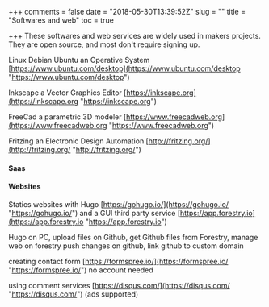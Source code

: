 +++
comments = false
date = "2018-05-30T13:39:52Z"
slug = ""
title = "Softwares and web"
toc = true

+++
These softwares and web services are widely used in makers projects. They are open source,  and most don't require signing up.

Linux Debian Ubuntu an Operative System [https://www.ubuntu.com/desktop](https://www.ubuntu.com/desktop "https://www.ubuntu.com/desktop")

Inkscape a Vector Graphics Editor [https://inkscape.org](https://inkscape.org "https://inkscape.org")

FreeCad a parametric 3D modeler [https://www.freecadweb.org](https://www.freecadweb.org "https://www.freecadweb.org")

Fritzing an Electronic Design Automation [http://fritzing.org/](http://fritzing.org/ "http://fritzing.org/")

#### Saas

#### Websites

Statics websites with Hugo [https://gohugo.io/](https://gohugo.io/ "https://gohugo.io/") and a GUI third party service [https://app.forestry.io](https://app.forestry.io "https://app.forestry.io")

Hugo  on PC, upload files on Github, get Github files from Forestry, manage  web on forestry push changes on github, link github to custom domain

creating contact form [https://formspree.io/](https://formspree.io/ "https://formspree.io/") no account needed

using comment services [https://disqus.com/](https://disqus.com/ "https://disqus.com/") (ads supported)
